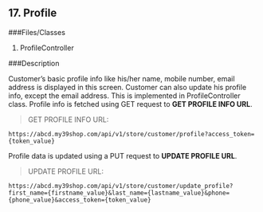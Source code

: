 ## 17. Profile

###Files/Classes

1. ProfileController 

###Description

Customer’s basic profile info like his/her name, mobile number, email address is displayed in this screen. Customer can also update his profile info, except the email address. This is implemented in ProfileController class.
Profile info is fetched using GET request to **GET PROFILE INFO URL**.

>GET PROFILE INFO URL:

```API
https://abcd.my39shop.com/api/v1/store/customer/profile?access_token={token_value}
```

Profile data is updated using a PUT request to **UPDATE PROFILE URL**.

>UPDATE PROFILE URL:

```API
https://abcd.my39shop.com/api/v1/store/customer/update_profile?first_name={firstname_value}&last_name={lastname_value}&phone={phone_value}&access_token={token_value}
```

